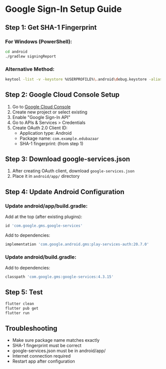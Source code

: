 # Google Sign-In Setup Guide

## Step 1: Get SHA-1 Fingerprint

### For Windows (PowerShell):
```bash
cd android
./gradlew signingReport
```

### Alternative Method:
```bash
keytool -list -v -keystore %USERPROFILE%\.android\debug.keystore -alias androiddebugkey -storepass android -keypass android
```

## Step 2: Google Cloud Console Setup
1. Go to [Google Cloud Console](https://console.cloud.google.com/)
2. Create new project or select existing
3. Enable "Google Sign-In API"
4. Go to APIs & Services > Credentials
5. Create OAuth 2.0 Client ID:
   - Application type: Android
   - Package name: `com.example.edubazaar`
   - SHA-1 fingerprint: (from step 1)

## Step 3: Download google-services.json
1. After creating OAuth client, download `google-services.json`
2. Place it in `android/app/` directory

## Step 4: Update Android Configuration

### Update android/app/build.gradle:
Add at the top (after existing plugins):
```gradle
id 'com.google.gms.google-services'
```

Add to dependencies:
```gradle
implementation 'com.google.android.gms:play-services-auth:20.7.0'
```

### Update android/build.gradle:
Add to dependencies:
```gradle
classpath 'com.google.gms:google-services:4.3.15'
```

## Step 5: Test
```bash
flutter clean
flutter pub get
flutter run
```

## Troubleshooting
- Make sure package name matches exactly
- SHA-1 fingerprint must be correct
- google-services.json must be in android/app/
- Internet connection required
- Restart app after configuration 